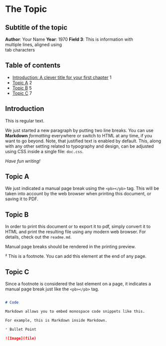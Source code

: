 <link rel=stylesheet href=doc.css>

# The Topic

## Subtitle of the topic

<info>

<!-- This is an invisible comment. &#9; is a html escape sequence for the 'tab' character -->

**Author**:&#9;&#9;&#9;Your Name
**Year**:&#9;&#9;&#9;1970
**Field 3**:&#9;&#9;&#9;This is information with</br>&#9;&#9;&#9;&#9;multiple lines, aligned using</br>&#9;&#9;&#9;&#9;tab characters

</info>

<!-- This indicates a manual page break -->
<pb></pb>

## Table of contents

* [Introduction: A clever title for your first chapter](#introduction) <pn>1</pn>
* [Topic A](#topic-a) <pn>2</pn>
* [Topic B](#topic-b) <pn>5</pn>
* [Topic C](#topic-c) <pn>7</pn>

<pb></pb>

## Introduction

This is regular text.

We just started a new paragraph by putting two line breaks. You can use **Markdown** _formatting_ everywhere or switch to HTML at any time, if you want to go beyond. Note, that justified text is enabled by default. This, along with any other setting related to typography and design, can be adjusted using CSS inside a single file: `doc.css`.

_Have fun writing!_

<pb></pb>

## Topic A

We just indicated a manual page break using the `<pb></pb>` tag. This will be taken into account by the web browser when printing this document, or saving it to PDF.

## Topic B

In order to print this document or to export it to pdf, simply convert it to HTML and print the resulting file using any modern web browser. For details, check out the `readme.md`.

Manual page breaks should be rendered in the printing preview.

<foot>² This is a footnote. You can add this element at the end of any page.</foot>

## Topic C

Since a footnote is considered the last element on a page, it indicates a manual page break just like the `<pb></pb>` tag.

```md

# Code

Markdown allows you to embed monospace code snippets like this.

For example, this is Markdown inside Markdown.

* Bullet Point

![Image](file)

```
